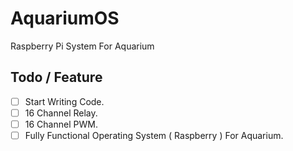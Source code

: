 # AquariumOS
Raspberry Pi System For Aquarium


## Todo / Feature
- [ ] Start Writing Code.
- [ ] 16 Channel Relay.
- [ ] 16 Channel PWM.
- [ ] Fully Functional Operating System ( Raspberry ) For Aquarium.
